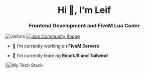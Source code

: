 <h1 align="center">Hi 👋, I'm Leif</h1>
<h3 align="center">Frontend Development and FiveM Lua Coder</h3>

![visitors](https://vbr.nathanchung.dev/badge?page_id=realeif.realeif&color=00cf00)
<a href="https://discord.gg/9jhjstQFwn"><img src="https://img.shields.io/discord/1064343610516045895.svg?style=flat&label=Join%20Community&color=7289DA" alt="Join Community Badge"/></a>

- 🔭 I’m currently working on **FiveM Servers**

- 🌱 I’m currently learning **ReactJS and Tailwind**

[![My Tech Stack](https://github-readme-tech-stack.vercel.app/api/cards?lineCount=1&width=700&line1=react%2CReact%2Cc11717%3Blua%2CLua%2C0335ea%3Bhtml5%2CHtml%2C659563%3Bcss%2CCSS%2Cae61f0%3Bjavascript%2CJS%2Cccf266%3Btailwindcss%2CTailwind%2C32ab72%3Bfigma%2CFigma%2Cd54792%3Bgit%2CGIT%2Cd0a4a7%3Bmysql%2CMySQL%2C701a14%3B)
